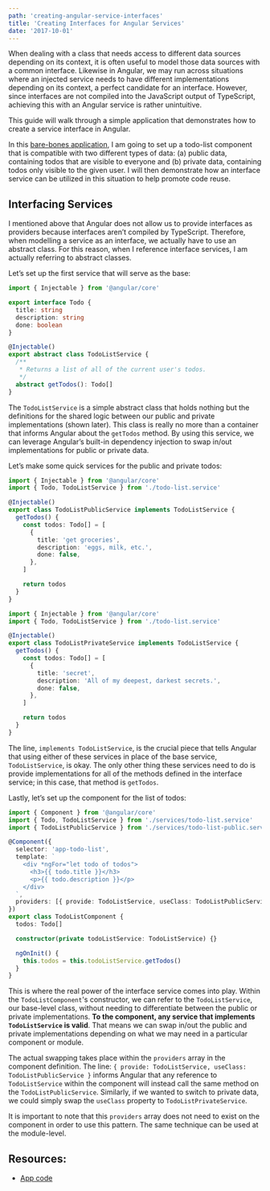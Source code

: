 ```yaml
---
path: 'creating-angular-service-interfaces'
title: 'Creating Interfaces for Angular Services'
date: '2017-10-01'
---
```


When dealing with a class that needs access to different data sources depending on its context, it is often useful to model those data sources with a common interface. Likewise in Angular, we may run across situations where an injected service needs to have different implementations depending on its context, a perfect candidate for an interface. However, since interfaces are not compiled into the JavaScript output of TypeScript, achieving this with an Angular service is rather unintuitive.

This guide will walk through a simple application that demonstrates how to create a service interface in Angular.

In this [bare-bones application](https://github.com/mgmarlow/Creating-Interfaces-Angular-Services), I am going to set up a todo-list component that is compatible with two different types of data: (a) public data, containing todos that are visible to everyone and (b) private data, containing todos only visible to the given user. I will then demonstrate how an interface service can be utilized in this situation to help promote code reuse.

## Interfacing Services

I mentioned above that Angular does not allow us to provide interfaces as providers because interfaces aren’t compiled by TypeScript. Therefore, when modelling a service as an interface, we actually have to use an abstract class. For this reason, when I reference interface services, I am actually referring to abstract classes.

Let’s set up the first service that will serve as the base:

```typescript
import { Injectable } from '@angular/core'

export interface Todo {
  title: string
  description: string
  done: boolean
}

@Injectable()
export abstract class TodoListService {
  /**
   * Returns a list of all of the current user's todos.
   */
  abstract getTodos(): Todo[]
}
```

The `TodoListService` is a simple abstract class that holds nothing but the definitions for the shared logic between our public and private implementations (shown later). This class is really no more than a container that informs Angular about the `getTodos` method. By using this service, we can leverage Angular’s built-in dependency injection to swap in/out implementations for public or private data.

Let’s make some quick services for the public and private todos:

```typescript
import { Injectable } from '@angular/core'
import { Todo, TodoListService } from './todo-list.service'

@Injectable()
export class TodoListPublicService implements TodoListService {
  getTodos() {
    const todos: Todo[] = [
      {
        title: 'get groceries',
        description: 'eggs, milk, etc.',
        done: false,
      },
    ]

    return todos
  }
}
```

```typescript
import { Injectable } from '@angular/core'
import { Todo, TodoListService } from './todo-list.service'

@Injectable()
export class TodoListPrivateService implements TodoListService {
  getTodos() {
    const todos: Todo[] = [
      {
        title: 'secret',
        description: 'All of my deepest, darkest secrets.',
        done: false,
      },
    ]

    return todos
  }
}
```

The line, `implements TodoListService`, is the crucial piece that tells Angular that using either of these services in place of the base service, `TodoListService`, is okay. The only other thing these services need to do is provide implementations for all of the methods defined in the interface service; in this case, that method is `getTodos`.

Lastly, let’s set up the component for the list of todos:

```typescript
import { Component } from '@angular/core'
import { Todo, TodoListService } from './services/todo-list.service'
import { TodoListPublicService } from './services/todo-list-public.service'

@Component({
  selector: 'app-todo-list',
  template: `
    <div *ngFor="let todo of todos">
      <h3>{{ todo.title }}</h3>
      <p>{{ todo.description }}</p>
    </div>
  `,
  providers: [{ provide: TodoListService, useClass: TodoListPublicService }],
})
export class TodoListComponent {
  todos: Todo[]

  constructor(private todoListService: TodoListService) {}

  ngOnInit() {
    this.todos = this.todoListService.getTodos()
  }
}
```

This is where the real power of the interface service comes into play. Within the `TodoListComponent`'s constructor, we can refer to the `TodoListService`, our base-level class, without needing to differentiate between the public or private implementations. **To the component, any service that implements `TodoListService` is valid**. That means we can swap in/out the public and private implementations depending on what we may need in a particular component or module.

The actual swapping takes place within the `providers` array in the component definition. The line: `{ provide: TodoListService, useClass: TodoListPublicService }` informs Angular that any reference to `TodoListService` within the component will instead call the same method on the `TodoListPublicService`. Similarly, if we wanted to switch to private data, we could simply swap the `useClass` property to `TodoListPrivateService`.

It is important to note that this `providers` array does not need to exist on the component in order to use this pattern. The same technique can be used at the module-level.

## Resources:

- [App code](https://github.com/mgmarlow/Creating-Interfaces-Angular-Services])
